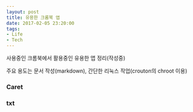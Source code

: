 ```yaml
---
layout: post
title: 유용한 크롬북 앱
date: 2017-02-05 23:20:00
tags:
- Life
- Tech
---
```


사용중인 크롬북에서 활용중인 유용한 앱 정리(작성중)

주요 용도는 문서 작성(markdown), 간단한 리눅스 작업(crouton의 chroot 이용)



### Caret




### txt
